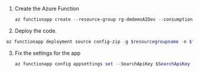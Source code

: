 1. Create the Azure Function
   
   ```powershell
   az functionapp create --resource-group rg-dmdemoAIDev --consumption-plan-location eastus --runtime node --runtime-version 16 --functions-version 4 --name funcappdreamdemodev001 --storage-account staidreamdemodev001`
   ```

2. Deploy the code.

```powershell
az functionapp deployment source config-zip -g $resourcegroupname -n $functionappname --src api.zip
```

3. Fix the settings for the app
   
   ```powershell
   az functionapp config appsettings set --SearchApiKey $SearchApiKey --SearchFacets "category1, category2, category3" --SearchIndexName "fabrikam-fashion" --SearchServiceName $SearchServiceName
   
   ```


